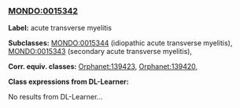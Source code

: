 
### [MONDO:0015342](http://purl.obolibrary.org/obo/MONDO_0015342)
**Label:** acute transverse myelitis

**Subclasses:** [MONDO:0015344](http://purl.obolibrary.org/obo/MONDO_0015344) (idiopathic acute transverse myelitis), [MONDO:0015343](http://purl.obolibrary.org/obo/MONDO_0015343) (secondary acute transverse myelitis), 

**Corr. equiv. classes:** [Orphanet:139423](http://www.orpha.net/ORDO/Orphanet_139423), [Orphanet:139420](http://www.orpha.net/ORDO/Orphanet_139420), 

**Class expressions from DL-Learner:**

No results from DL-Learner...



